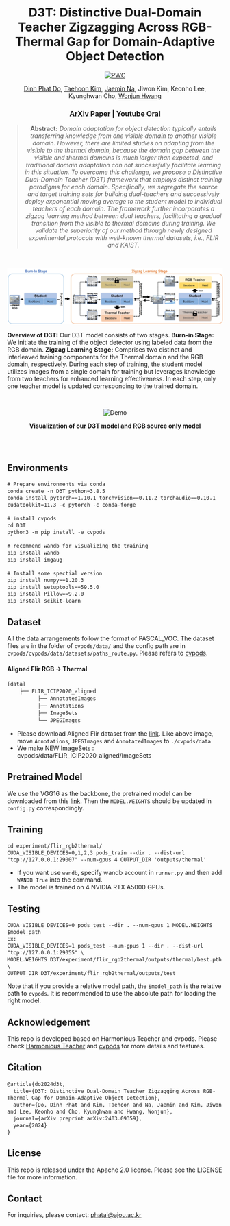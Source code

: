 
<div align="center">

# D3T: Distinctive Dual-Domain Teacher Zigzagging Across RGB-Thermal Gap for Domain-Adaptive Object Detection
[![PWC](https://cvpr.thecvf.com/static/core/img/cvpr-navbar-logo.svg)](https://arxiv.org/abs/2403.09359)

[Dinh Phat Do](https://github.com/EdwardDo69), [Taehoon Kim](https://scholar.google.com/citations?user=RrKoTX4AAAAJ&hl=en), [Jaemin Na](https://github.com/NaJaeMin92), Jiwon Kim, Keonho Lee, Kyunghwan Cho, [Wonjun Hwang](https://scholar.google.co.uk/citations?user=-I8AfBAAAAAJ&hl=en)<br>

### [ArXiv Paper](https://arxiv.org/abs/2403.09359) | [Youtube Oral](https://youtu.be/NPbjykByfRA?si=MbQUXWQ28rrT86AT)

> **Abstract:** *Domain adaptation for object detection typically entails transferring knowledge from one visible domain to another visible domain. However, there are limited studies on adapting from the visible to the thermal domain, because the domain gap between the visible and thermal domains is much larger than expected, and traditional domain adaptation can not successfully facilitate learning in this situation. To overcome this challenge, we propose a Distinctive Dual-Domain Teacher (D3T) framework that employs distinct training paradigms for each domain. Specifically, we segregate the source and target training sets for building dual-teachers and successively deploy exponential moving average to the student model to individual teachers of each domain. The framework further incorporates a zigzag learning method between dual teachers, facilitating a gradual transition from the visible to thermal domains during training. We validate the superiority of our method through newly designed experimental protocols with well-known thermal datasets, i.e., FLIR and KAIST.*

</div>

</br>


<p align="center">
<img src="/image/Figure2.jpg">
</p>

**Overview of D3T:** Our D3T model consists of two stages. **Burn-in Stage:** We initiate the training of the object detector using
labeled data from the RGB domain. **Zigzag Learning Stage:** Comprises two distinct and interleaved training components for the Thermal
domain and the RGB domain, respectively. During each step of training, the student model utilizes images from a single domain for
training but leverages knowledge from two teachers for enhanced learning effectiveness. In each step, only one teacher model is updated
corresponding to the trained domain.

</br>

<div align="center">
  
![Demo](/image/Demo.gif)

**Visualization of our D3T model and RGB source only model**
</div>

<br>
<br>

## Environments
```
# Prepare environments via conda
conda create -n D3T python=3.8.5
conda install pytorch==1.10.1 torchvision==0.11.2 torchaudio==0.10.1 cudatoolkit=11.3 -c pytorch -c conda-forge

# install cvpods
cd D3T
python3 -m pip install -e cvpods

# recommend wandb for visualizing the training
pip install wandb
pip install imgaug

# Install some spectial version
pip install numpy==1.20.3
pip install setuptools==59.5.0
pip install Pillow==9.2.0
pip install scikit-learn
```
## Dataset
All the data arrangements follow the format of PASCAL_VOC. The dataset files are in the folder of `cvpods/data/` and the config path are in `cvpods/cvpods/data/datasets/paths_route.py`. Please refers to [cvpods](https://github.com/Megvii-BaseDetection/cvpods).

#### Aligned Flir RGB -> Thermal

```sh
[data]
    ├── FLIR_ICIP2020_aligned
          ├── AnnotatedImages
          ├── Annotations
          ├── ImageSets
          └── JPEGImages
```

* Please download Aligned Flir dataset from the [link](https://drive.google.com/file/d/1xHDMGl6HJZwtarNWkEV3T4O9X4ZQYz2Y/view). Like above image, move `Annotations`, `JPEGImages` and `AnnotatedImages` to   `./cvpods/data`
* We make NEW ImageSets : cvpods/data/FLIR_ICIP2020_aligned/ImageSets

## Pretrained Model
We use the VGG16 as the backbone, the pretrained model can be downloaded from this [link](https://drive.google.com/file/d/1Nb2sYh8GHiEUDtfUn5Buwugu6bNd1VbT/view?usp=sharing). Then the `MODEL.WEIGHTS` should be updated in `config.py` correspondingly.

## Training
```
cd experiment/flir_rgb2thermal/
CUDA_VISIBLE_DEVICES=0,1,2,3 pods_train --dir . --dist-url "tcp://127.0.0.1:29007" --num-gpus 4 OUTPUT_DIR 'outputs/thermal'
```
* If you want use `wandb`, specify wandb account in `runner.py` and then add `WANDB True` into the command.
* The model is trained on 4 NVIDIA RTX A5000 GPUs.

## Testing
```
CUDA_VISIBLE_DEVICES=0 pods_test --dir . --num-gpus 1 MODEL.WEIGHTS $model_path
Ex:
CUDA_VISIBLE_DEVICES=1 pods_test --num-gpus 1 --dir . --dist-url "tcp://127.0.0.1:29055" \
MODEL.WEIGHTS D3T/experiment/flir_rgb2thermal/outputs/thermal/best.pth \
OUTPUT_DIR D3T/experiment/flir_rgb2thermal/outputs/test
```
Note that if you provide a relative model path, the `$model_path` is the relative path to `cvpods`. It is recommended to use the absolute path for loading the right model.

## Acknowledgement
This repo is developed based on Harmonious Teacher and cvpods. Please check [Harmonious Teacher](https://github.com/kinredon/Harmonious-Teacher) and [cvpods](https://github.com/Megvii-BaseDetection/cvpods) for more details and features.

## Citation
```
@article{do2024d3t,
  title={D3T: Distinctive Dual-Domain Teacher Zigzagging Across RGB-Thermal Gap for Domain-Adaptive Object Detection},
  author={Do, Dinh Phat and Kim, Taehoon and Na, Jaemin and Kim, Jiwon and Lee, Keonho and Cho, Kyunghwan and Hwang, Wonjun},
  journal={arXiv preprint arXiv:2403.09359},
  year={2024}
}
```

## License
This repo is released under the Apache 2.0 license. Please see the LICENSE file for more information.

## Contact
For inquiries, please contact: phatai@ajou.ac.kr

